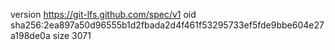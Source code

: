 version https://git-lfs.github.com/spec/v1
oid sha256:2ea897a50d96555b1d2fbada2d4f461f53295733ef5fde9bbe604e27a198de0a
size 3071
